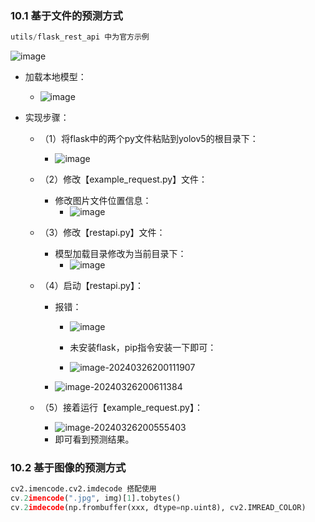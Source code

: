 ### 10.1 基于文件的预测方式

```python
utils/flask_rest_api 中为官方示例
```

![image](https://github.com/CoderSuHang/TensorRT-Learning-Note/assets/104765251/a7fb8b36-6ac5-4c46-89b3-56291bb20ff1)


* 加载本地模型：
  * ![image](https://github.com/CoderSuHang/TensorRT-Learning-Note/assets/104765251/c1a1e7db-66ad-4407-92e4-d6c467fc1905)

* 实现步骤：
  * （1）将flask中的两个py文件粘贴到yolov5的根目录下：
    * ![image](https://github.com/CoderSuHang/TensorRT-Learning-Note/assets/104765251/d4af8c3b-d689-43c1-8cc7-34ea8331129d)

  * （2）修改【example_request.py】文件：
    * 修改图片文件位置信息：
      * ![image](https://github.com/CoderSuHang/TensorRT-Learning-Note/assets/104765251/90783e9e-8171-4cc0-b491-c21f19194744)

  * （3）修改【restapi.py】文件：
    * 模型加载目录修改为当前目录下：
      * ![image](https://github.com/CoderSuHang/TensorRT-Learning-Note/assets/104765251/183c3c45-b987-4647-b718-8c48ab61bca5)

  * （4）启动【restapi.py】：
    * 报错：
      * ![image](https://github.com/CoderSuHang/TensorRT-Learning-Note/assets/104765251/0123d86e-816c-4d20-bd45-84f09da22d61)

      * 未安装flask，pip指令安装一下即可：
      * ![image-20240326200111907](C:\Users\10482\AppData\Roaming\Typora\typora-user-images\image-20240326200111907.png)
    * ![image-20240326200611384](C:\Users\10482\AppData\Roaming\Typora\typora-user-images\image-20240326200611384.png)
  * （5）接着运行【example_request.py】：
    * ![image-20240326200555403](C:\Users\10482\AppData\Roaming\Typora\typora-user-images\image-20240326200555403.png)
    * 即可看到预测结果。

### 10.2 基于图像的预测方式

```python
cv2.imencode.cv2.imdecode 搭配使用
cv.2imencode(".jpg", img)[1].tobytes()
cv.2imdecode(np.frombuffer(xxx, dtype=np.uint8), cv2.IMREAD_COLOR)
```

